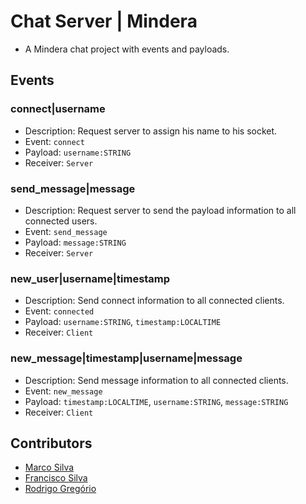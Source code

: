 
# Chat Server | Mindera

- A Mindera chat project with events and payloads.

## Events

### connect|username

- Description: Request server to assign his name to his socket.
- Event: `connect`
- Payload: `username:STRING`
- Receiver: `Server`

### send_message|message

- Description: Request server to send the payload information to all connected users.
- Event: `send_message`
- Payload: `message:STRING`
- Receiver: `Server`

### new_user|username|timestamp

- Description: Send connect information to all connected clients.
- Event: `connected`
- Payload: `username:STRING`, `timestamp:LOCALTIME`
- Receiver: `Client`

### new_message|timestamp|username|message

- Description: Send message information to all connected clients.
- Event: `new_message`
- Payload: `timestamp:LOCALTIME`, `username:STRING`, `message:STRING` 
- Receiver: `Client`


## Contributors

- [Marco Silva](https://www.github.com/ocramgit)
- [Francisco Silva](https://www.github.com/FranciscoSilvaMgLPT/)
- [Rodrigo Gregório](https://www.github.com/rodgreg02)
